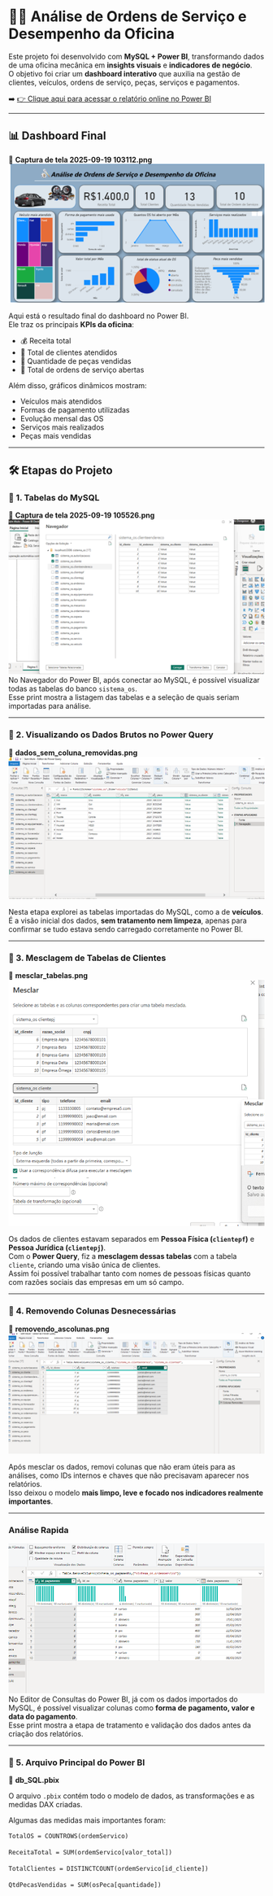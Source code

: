 # 🚗🔧 Análise de Ordens de Serviço e Desempenho da Oficina  

Este projeto foi desenvolvido com **MySQL + Power BI**, transformando dados de uma oficina mecânica em **insights visuais** e **indicadores de negócio**.  
O objetivo foi criar um **dashboard interativo** que auxilia na gestão de clientes, veículos, ordens de serviço, peças, serviços e pagamentos.  

➡️ [👉 Clique aqui para acessar o relatório online no Power BI](https://app.powerbi.com/groups/me/reports/75ac0e03-c504-44d6-9c8f-6022ecbbf00b/c19a28146d6496b42826?bookmarkGuid=98cd7d18-570c-4963-b460-99455e1e840f&bookmarkUsage=1&ctid=3fedf2f7-4b56-4eb0-b3eb-46577b2a3f9e&portalSessionId=f2aa7be9-75b5-42fc-919f-ae80e3385654&fromEntryPoint=export)  

---

## 📊 Dashboard Final  

📸 **Captura de tela 2025-09-19 103112.png**  
![Dashboard](dash.png)  

Aqui está o resultado final do dashboard no Power BI.  
Ele traz os principais **KPIs da oficina**:
- 💰 Receita total  
- 👥 Total de clientes atendidos  
- 🔩 Quantidade de peças vendidas  
- 📑 Total de ordens de serviço abertas  

Além disso, gráficos dinâmicos mostram:  
- Veículos mais atendidos  
- Formas de pagamento utilizadas  
- Evolução mensal das OS  
- Serviços mais realizados  
- Peças mais vendidas  

---

## 🛠️ Etapas do Projeto  

### 🔹 1. Tabelas do MySQL 
📸 **Captura de tela 2025-09-19 105526.png**  
![import](Import_no_mysql.png)   
No Navegador do Power BI, após conectar ao MySQL, é possível visualizar todas as tabelas do banco `sistema_os`.  
Esse print mostra a listagem das tabelas e a seleção de quais seriam importadas para análise.  

---

### 🔹 2. Visualizando os Dados Brutos no Power Query  
📸 **dados_sem_coluna_removidas.png**  
![Dados brutos](dados_sem_coluna_removidas.png)  

Nesta etapa explorei as tabelas importadas do MySQL, como a de **veículos**.  
É a visão inicial dos dados, **sem tratamento nem limpeza**, apenas para confirmar se tudo estava sendo carregado corretamente no Power BI.  

---

### 🔹 3. Mesclagem de Tabelas de Clientes  
📸 **mesclar_tabelas.png**  
![Mesclagem de clientes](mesclar_tabelas.png)  

Os dados de clientes estavam separados em **Pessoa Física (`clientepf`)** e **Pessoa Jurídica (`clientepj`)**.  
Com o **Power Query**, fiz a **mesclagem dessas tabelas** com a tabela `cliente`, criando uma visão única de clientes.  
Assim foi possível trabalhar tanto com nomes de pessoas físicas quanto com razões sociais das empresas em um só campo.  

---

### 🔹 4. Removendo Colunas Desnecessárias  
📸 **removendo_ascolunas.png**  
![Removendo colunas](removendo_ascolunas.png)  

Após mesclar os dados, removi colunas que não eram úteis para as análises, como IDs internos e chaves que não precisavam aparecer nos relatórios.  
Isso deixou o modelo **mais limpo, leve e focado nos indicadores realmente importantes**.  

---
### Análise Rapida

 ![Analise](analise_rapidas.png)  
No Editor de Consultas do Power BI, já com os dados importados do MySQL, é possível visualizar colunas como **forma de pagamento, valor e data do pagamento**.  
Esse print mostra a etapa de tratamento e validação dos dados antes da criação dos relatórios.

---
### 🔹 5. Arquivo Principal do Power BI  
📸 **db_SQL.pbix**  

O arquivo `.pbix` contém todo o modelo de dados, as transformações e as medidas DAX criadas.  

Algumas das medidas mais importantes foram:  

```DAX
TotalOS = COUNTROWS(ordemServico)

ReceitaTotal = SUM(ordemServico[valor_total])

TotalClientes = DISTINCTCOUNT(ordemServico[id_cliente])

QtdPecasVendidas = SUM(osPeca[quantidade])
